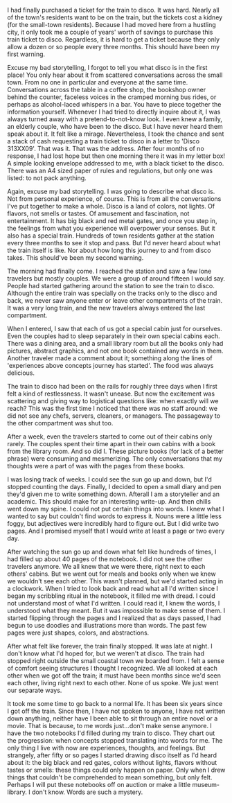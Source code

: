 I had finally purchased a ticket for the train to disco. It was hard. Nearly all of the town's residents want to be on the train, but the tickets cost a kidney (for the small-town residents). Because I had moved here from a hustling city, it only took me a couple of years' worth of savings to purchase this train ticket to disco. Regardless, it is hard to get a ticket because they only allow a dozen or so people every three months. This should have been my first warning. 

Excuse my bad storytelling, I forgot to tell you what disco is in the first place! You only hear about it from scattered conversations across the small town. From no one in particular and everyone at the same time. Conversations across the table in a coffee shop, the bookshop owner behind the counter, faceless voices in the cramped morning bus rides, or perhaps as alcohol-laced whispers in a bar. You have to piece together the information yourself. Whenever I had tried to directly inquire about it, I was always turned away with a pretend-to-not-know look. I even knew a family, an elderly couple, who have been to the disco. But I have never heard them speak about it. It felt like a mirage. Nevertheless, I took the chance and sent a stack of cash requesting a train ticket to disco in a letter to 'Disco 313XX09'. That was it. That was the address. After four months of no response, I had lost hope but then one morning there it was in my letter box! A simple looking envelope addressed to me, with a black ticket to the disco. There was an A4 sized paper of rules and regulations, but only one was listed: to not pack anything. 

Again, excuse my bad storytelling. I was going to describe what disco is. Not from personal experience, of course. This is from all the conversations I've put together to make a whole. Disco is a land of colors, not lights. Of flavors, not smells or tastes. Of amusement and fascination, not entertainment. It has big black and red metal gates, and once you step in, the feelings from what you experience will overpower your senses. But it also has a special train. Hundreds of town residents gather at the station every three months to see it stop and pass. But I'd never heard about what the train itself is like. Nor about how long this journey to and from disco takes. This should've been my second warning. 

The morning had finally come. I reached the station and saw a few lone travelers but mostly couples. We were a group of around fifteen I would say. People had started gathering around the station to see the train to disco. Although the entire train was specially on the tracks only to the disco and back, we never saw anyone enter or leave other compartments of the train. It was a very long train, and the new travelers always entered the last compartment. 

When I entered, I saw that each of us got a special cabin just for ourselves. Even the couples had to sleep separately in their own special cabins each. There was a dining area, and a small library room but all the books only had pictures, abstract graphics, and not one book contained any words in them. Another traveler made a comment about it; something along the lines of 'experiences above concepts journey has started'. The food was always delicious. 

The train to disco had been on the rails for roughly three days when I first felt a kind of restlessness. It wasn't unease. But now the excitement was scattering and giving way to logistical questions like: when exactly will we reach? This was the first time I noticed that there was no staff around: we did not see any chefs, servers, cleaners, or managers. The passageway to the other compartment was shut too. 

After a week, even the travelers started to come out of their cabins only rarely. The couples spent their time apart in their own cabins with a book from the library room. And so did I. These picture books (for lack of a better phrase) were consuming and mesmerizing. The only conversations that my thoughts were a part of was with the pages from these books. 

I was losing track of weeks. I could see the sun go up and down, but I'd stopped counting the days. Finally, I decided to open a small diary and pen they'd given me to write something down. Afterall I am a storyteller and an academic. This should make for an interesting write-up. And then chills went down my spine. I could not put certain things into words. I knew what I wanted to say but couldn't find words to express it. Nouns were a little less foggy, but adjectives were incredibly hard to figure out. But I did write two pages. And I promised myself that I would write at least a page or two every day. 

After watching the sun go up and down what felt like hundreds of times, I had filled up about 40 pages of the notebook. I did not see the other travelers anymore. We all knew that we were there, right next to each others' cabins. But we went out for meals and books only when we knew we wouldn't see each other. This wasn't planned, but we'd started acting in a clockwork. When I tried to look back and read what all I'd written since I began my scribbling ritual in the notebook, it filled me with dread. I could not understand most of what I'd written. I could read it, I knew the words, I understood what they meant. But it was impossible to make sense of them. I started flipping through the pages and I realized that as days passed, I had begun to use doodles and illustrations more than words. The past few pages were just shapes, colors, and abstractions. 

After what felt like forever, the train finally stopped. It was late at night. I don't know what I'd hoped for, but we weren't at disco. The train had stopped right outside the small coastal town we boarded from. I felt a sense of comfort seeing structures I thought I recognized. We all looked at each other when we got off the train; it must have been months since we'd seen each other, living right next to each other. None of us spoke. We just went our separate ways. 

It took me some time to go back to a normal life. It has been six years since I got off the train. Since then, I have not spoken to anyone, I have not written down anything, neither have I been able to sit through an entire novel or a movie. That is because, to me words just...don't make sense anymore. I have the two notebooks I'd filled during my train to disco. They chart out the progression: when concepts stopped translating into words for me. The only thing I live with now are experiences, thoughts, and feelings. But strangely, after fifty or so pages I started drawing disco itself as I'd heard about it: the big black and red gates, colors without lights, flavors without tastes or smells: these things could only happen on paper. Only when I drew things that couldn't be comprehended to mean something, but only felt. Perhaps I will put these notebooks off on auction or make a little museum-library. I don't know. Words are such a mystery.